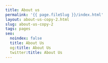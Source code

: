 ```yaml
---
title: About us
permalink: '{{ page.fileSlug }}/index.html'
layout: about-us-copy-2.html
slug: about-us-copy-2
tags: pages
seo:
  noindex: false
  title: About Us
  og:title: About Us
  twitter:title: About Us
---
```



